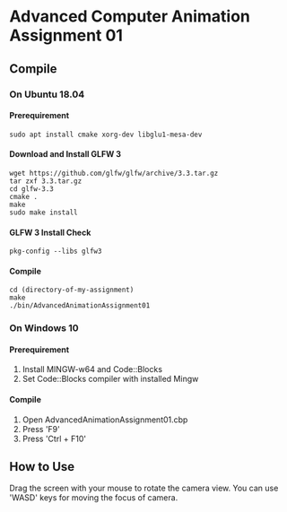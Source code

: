 # Advanced Computer Animation Assignment 01

## Compile

### On Ubuntu 18.04

#### Prerequirement

```
sudo apt install cmake xorg-dev libglu1-mesa-dev
```

#### Download and Install GLFW 3

```
wget https://github.com/glfw/glfw/archive/3.3.tar.gz
tar zxf 3.3.tar.gz
cd glfw-3.3
cmake .
make
sudo make install
```

#### GLFW 3 Install Check

```
pkg-config --libs glfw3
```

#### Compile

```
cd (directory-of-my-assignment)
make
./bin/AdvancedAnimationAssignment01
```

### On Windows 10

#### Prerequirement

1. Install MINGW-w64 and Code::Blocks
2. Set Code::Blocks compiler with installed Mingw

#### Compile

1. Open AdvancedAnimationAssignment01.cbp
2. Press 'F9'
3. Press 'Ctrl + F10'

## How to Use

Drag the screen with your mouse to rotate the camera view.
You can use 'WASD' keys for moving the focus of camera.
